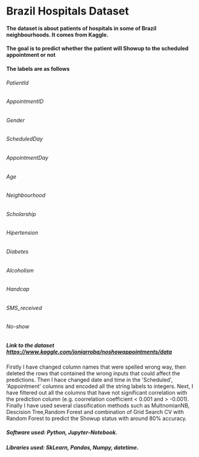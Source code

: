 # Brazil Hospitals Dataset

#### The dataset is about patients of hospitals in some of Brazil neighbourhoods. It comes from Kaggle.
#### The goal is to predict whether the patient will Showup to the scheduled appointment or not

#### The labels are as follows
###### PatientId
###### AppointmentID
###### Gender
###### ScheduledDay
###### AppointmentDay
###### Age
###### Neighbourhood
###### Scholarship
###### Hipertension
###### Diabetes
###### Alcoholism
###### Handcap
###### SMS_received
###### No-show

##### Link to the dataset https://www.kaggle.com/joniarroba/noshowappointments/data

Firstly I have changed column names that were spelled wrong way, then deleted the rows that contained the wrong inputs that could affect the predictions. Then I hace changed date and time in the 'Scheduled', 'Appointment' columns and encoded all the string labels to integers. Next, I have filtered out all the columns that have not significant correlation with the prediction column (e.g. coorrelation coefficient < 0.001 and > -0.001). Finally I have used several classification methods such as MultnomianNB, Descision Tree,Random Forest and combination of Grid Search CV with Random Forest to predict the Showup status with around 80% accuracy.

##### Software used: Python, Jupyter-Notebook.
##### Libraries used: SkLearn, Pandas, Numpy, datetime.
